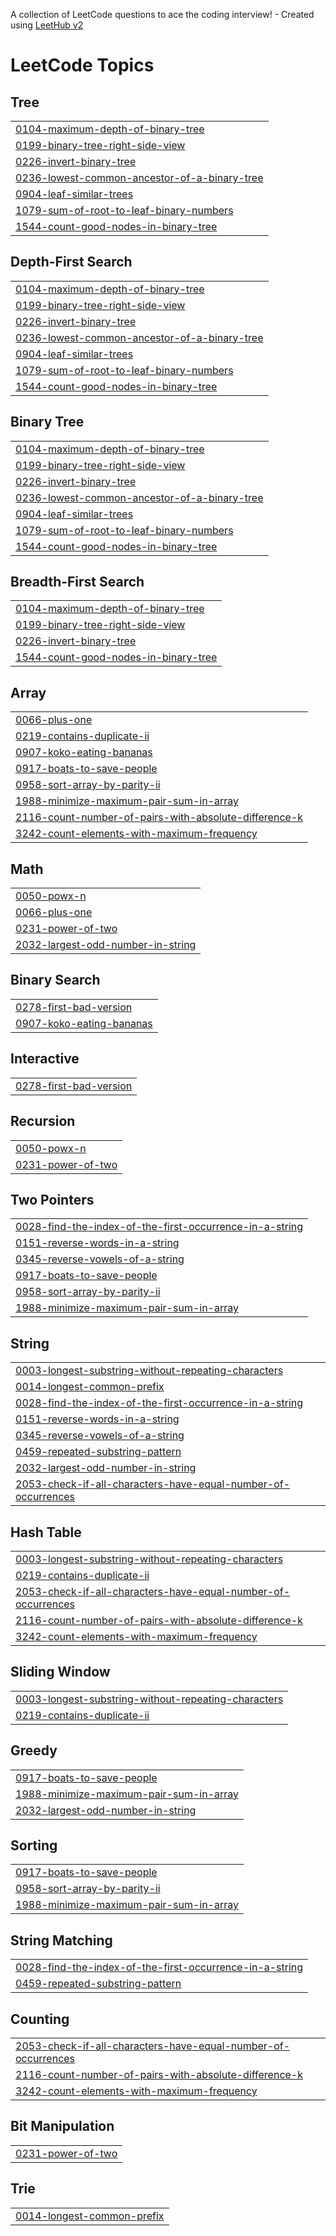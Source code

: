 A collection of LeetCode questions to ace the coding interview! - Created using [LeetHub v2](https://github.com/arunbhardwaj/LeetHub-2.0)
<!---LeetCode Topics Start-->
# LeetCode Topics
## Tree
|  |
| ------- |
| [0104-maximum-depth-of-binary-tree](https://github.com/Priyanshusrivastav12/Leetcode/tree/master/0104-maximum-depth-of-binary-tree) |
| [0199-binary-tree-right-side-view](https://github.com/Priyanshusrivastav12/Leetcode/tree/master/0199-binary-tree-right-side-view) |
| [0226-invert-binary-tree](https://github.com/Priyanshusrivastav12/Leetcode/tree/master/0226-invert-binary-tree) |
| [0236-lowest-common-ancestor-of-a-binary-tree](https://github.com/Priyanshusrivastav12/Leetcode/tree/master/0236-lowest-common-ancestor-of-a-binary-tree) |
| [0904-leaf-similar-trees](https://github.com/Priyanshusrivastav12/Leetcode/tree/master/0904-leaf-similar-trees) |
| [1079-sum-of-root-to-leaf-binary-numbers](https://github.com/Priyanshusrivastav12/Leetcode/tree/master/1079-sum-of-root-to-leaf-binary-numbers) |
| [1544-count-good-nodes-in-binary-tree](https://github.com/Priyanshusrivastav12/Leetcode/tree/master/1544-count-good-nodes-in-binary-tree) |
## Depth-First Search
|  |
| ------- |
| [0104-maximum-depth-of-binary-tree](https://github.com/Priyanshusrivastav12/Leetcode/tree/master/0104-maximum-depth-of-binary-tree) |
| [0199-binary-tree-right-side-view](https://github.com/Priyanshusrivastav12/Leetcode/tree/master/0199-binary-tree-right-side-view) |
| [0226-invert-binary-tree](https://github.com/Priyanshusrivastav12/Leetcode/tree/master/0226-invert-binary-tree) |
| [0236-lowest-common-ancestor-of-a-binary-tree](https://github.com/Priyanshusrivastav12/Leetcode/tree/master/0236-lowest-common-ancestor-of-a-binary-tree) |
| [0904-leaf-similar-trees](https://github.com/Priyanshusrivastav12/Leetcode/tree/master/0904-leaf-similar-trees) |
| [1079-sum-of-root-to-leaf-binary-numbers](https://github.com/Priyanshusrivastav12/Leetcode/tree/master/1079-sum-of-root-to-leaf-binary-numbers) |
| [1544-count-good-nodes-in-binary-tree](https://github.com/Priyanshusrivastav12/Leetcode/tree/master/1544-count-good-nodes-in-binary-tree) |
## Binary Tree
|  |
| ------- |
| [0104-maximum-depth-of-binary-tree](https://github.com/Priyanshusrivastav12/Leetcode/tree/master/0104-maximum-depth-of-binary-tree) |
| [0199-binary-tree-right-side-view](https://github.com/Priyanshusrivastav12/Leetcode/tree/master/0199-binary-tree-right-side-view) |
| [0226-invert-binary-tree](https://github.com/Priyanshusrivastav12/Leetcode/tree/master/0226-invert-binary-tree) |
| [0236-lowest-common-ancestor-of-a-binary-tree](https://github.com/Priyanshusrivastav12/Leetcode/tree/master/0236-lowest-common-ancestor-of-a-binary-tree) |
| [0904-leaf-similar-trees](https://github.com/Priyanshusrivastav12/Leetcode/tree/master/0904-leaf-similar-trees) |
| [1079-sum-of-root-to-leaf-binary-numbers](https://github.com/Priyanshusrivastav12/Leetcode/tree/master/1079-sum-of-root-to-leaf-binary-numbers) |
| [1544-count-good-nodes-in-binary-tree](https://github.com/Priyanshusrivastav12/Leetcode/tree/master/1544-count-good-nodes-in-binary-tree) |
## Breadth-First Search
|  |
| ------- |
| [0104-maximum-depth-of-binary-tree](https://github.com/Priyanshusrivastav12/Leetcode/tree/master/0104-maximum-depth-of-binary-tree) |
| [0199-binary-tree-right-side-view](https://github.com/Priyanshusrivastav12/Leetcode/tree/master/0199-binary-tree-right-side-view) |
| [0226-invert-binary-tree](https://github.com/Priyanshusrivastav12/Leetcode/tree/master/0226-invert-binary-tree) |
| [1544-count-good-nodes-in-binary-tree](https://github.com/Priyanshusrivastav12/Leetcode/tree/master/1544-count-good-nodes-in-binary-tree) |
## Array
|  |
| ------- |
| [0066-plus-one](https://github.com/Priyanshusrivastav12/Leetcode/tree/master/0066-plus-one) |
| [0219-contains-duplicate-ii](https://github.com/Priyanshusrivastav12/Leetcode/tree/master/0219-contains-duplicate-ii) |
| [0907-koko-eating-bananas](https://github.com/Priyanshusrivastav12/Leetcode/tree/master/0907-koko-eating-bananas) |
| [0917-boats-to-save-people](https://github.com/Priyanshusrivastav12/Leetcode/tree/master/0917-boats-to-save-people) |
| [0958-sort-array-by-parity-ii](https://github.com/Priyanshusrivastav12/Leetcode/tree/master/0958-sort-array-by-parity-ii) |
| [1988-minimize-maximum-pair-sum-in-array](https://github.com/Priyanshusrivastav12/Leetcode/tree/master/1988-minimize-maximum-pair-sum-in-array) |
| [2116-count-number-of-pairs-with-absolute-difference-k](https://github.com/Priyanshusrivastav12/Leetcode/tree/master/2116-count-number-of-pairs-with-absolute-difference-k) |
| [3242-count-elements-with-maximum-frequency](https://github.com/Priyanshusrivastav12/Leetcode/tree/master/3242-count-elements-with-maximum-frequency) |
## Math
|  |
| ------- |
| [0050-powx-n](https://github.com/Priyanshusrivastav12/Leetcode/tree/master/0050-powx-n) |
| [0066-plus-one](https://github.com/Priyanshusrivastav12/Leetcode/tree/master/0066-plus-one) |
| [0231-power-of-two](https://github.com/Priyanshusrivastav12/Leetcode/tree/master/0231-power-of-two) |
| [2032-largest-odd-number-in-string](https://github.com/Priyanshusrivastav12/Leetcode/tree/master/2032-largest-odd-number-in-string) |
## Binary Search
|  |
| ------- |
| [0278-first-bad-version](https://github.com/Priyanshusrivastav12/Leetcode/tree/master/0278-first-bad-version) |
| [0907-koko-eating-bananas](https://github.com/Priyanshusrivastav12/Leetcode/tree/master/0907-koko-eating-bananas) |
## Interactive
|  |
| ------- |
| [0278-first-bad-version](https://github.com/Priyanshusrivastav12/Leetcode/tree/master/0278-first-bad-version) |
## Recursion
|  |
| ------- |
| [0050-powx-n](https://github.com/Priyanshusrivastav12/Leetcode/tree/master/0050-powx-n) |
| [0231-power-of-two](https://github.com/Priyanshusrivastav12/Leetcode/tree/master/0231-power-of-two) |
## Two Pointers
|  |
| ------- |
| [0028-find-the-index-of-the-first-occurrence-in-a-string](https://github.com/Priyanshusrivastav12/Leetcode/tree/master/0028-find-the-index-of-the-first-occurrence-in-a-string) |
| [0151-reverse-words-in-a-string](https://github.com/Priyanshusrivastav12/Leetcode/tree/master/0151-reverse-words-in-a-string) |
| [0345-reverse-vowels-of-a-string](https://github.com/Priyanshusrivastav12/Leetcode/tree/master/0345-reverse-vowels-of-a-string) |
| [0917-boats-to-save-people](https://github.com/Priyanshusrivastav12/Leetcode/tree/master/0917-boats-to-save-people) |
| [0958-sort-array-by-parity-ii](https://github.com/Priyanshusrivastav12/Leetcode/tree/master/0958-sort-array-by-parity-ii) |
| [1988-minimize-maximum-pair-sum-in-array](https://github.com/Priyanshusrivastav12/Leetcode/tree/master/1988-minimize-maximum-pair-sum-in-array) |
## String
|  |
| ------- |
| [0003-longest-substring-without-repeating-characters](https://github.com/Priyanshusrivastav12/Leetcode/tree/master/0003-longest-substring-without-repeating-characters) |
| [0014-longest-common-prefix](https://github.com/Priyanshusrivastav12/Leetcode/tree/master/0014-longest-common-prefix) |
| [0028-find-the-index-of-the-first-occurrence-in-a-string](https://github.com/Priyanshusrivastav12/Leetcode/tree/master/0028-find-the-index-of-the-first-occurrence-in-a-string) |
| [0151-reverse-words-in-a-string](https://github.com/Priyanshusrivastav12/Leetcode/tree/master/0151-reverse-words-in-a-string) |
| [0345-reverse-vowels-of-a-string](https://github.com/Priyanshusrivastav12/Leetcode/tree/master/0345-reverse-vowels-of-a-string) |
| [0459-repeated-substring-pattern](https://github.com/Priyanshusrivastav12/Leetcode/tree/master/0459-repeated-substring-pattern) |
| [2032-largest-odd-number-in-string](https://github.com/Priyanshusrivastav12/Leetcode/tree/master/2032-largest-odd-number-in-string) |
| [2053-check-if-all-characters-have-equal-number-of-occurrences](https://github.com/Priyanshusrivastav12/Leetcode/tree/master/2053-check-if-all-characters-have-equal-number-of-occurrences) |
## Hash Table
|  |
| ------- |
| [0003-longest-substring-without-repeating-characters](https://github.com/Priyanshusrivastav12/Leetcode/tree/master/0003-longest-substring-without-repeating-characters) |
| [0219-contains-duplicate-ii](https://github.com/Priyanshusrivastav12/Leetcode/tree/master/0219-contains-duplicate-ii) |
| [2053-check-if-all-characters-have-equal-number-of-occurrences](https://github.com/Priyanshusrivastav12/Leetcode/tree/master/2053-check-if-all-characters-have-equal-number-of-occurrences) |
| [2116-count-number-of-pairs-with-absolute-difference-k](https://github.com/Priyanshusrivastav12/Leetcode/tree/master/2116-count-number-of-pairs-with-absolute-difference-k) |
| [3242-count-elements-with-maximum-frequency](https://github.com/Priyanshusrivastav12/Leetcode/tree/master/3242-count-elements-with-maximum-frequency) |
## Sliding Window
|  |
| ------- |
| [0003-longest-substring-without-repeating-characters](https://github.com/Priyanshusrivastav12/Leetcode/tree/master/0003-longest-substring-without-repeating-characters) |
| [0219-contains-duplicate-ii](https://github.com/Priyanshusrivastav12/Leetcode/tree/master/0219-contains-duplicate-ii) |
## Greedy
|  |
| ------- |
| [0917-boats-to-save-people](https://github.com/Priyanshusrivastav12/Leetcode/tree/master/0917-boats-to-save-people) |
| [1988-minimize-maximum-pair-sum-in-array](https://github.com/Priyanshusrivastav12/Leetcode/tree/master/1988-minimize-maximum-pair-sum-in-array) |
| [2032-largest-odd-number-in-string](https://github.com/Priyanshusrivastav12/Leetcode/tree/master/2032-largest-odd-number-in-string) |
## Sorting
|  |
| ------- |
| [0917-boats-to-save-people](https://github.com/Priyanshusrivastav12/Leetcode/tree/master/0917-boats-to-save-people) |
| [0958-sort-array-by-parity-ii](https://github.com/Priyanshusrivastav12/Leetcode/tree/master/0958-sort-array-by-parity-ii) |
| [1988-minimize-maximum-pair-sum-in-array](https://github.com/Priyanshusrivastav12/Leetcode/tree/master/1988-minimize-maximum-pair-sum-in-array) |
## String Matching
|  |
| ------- |
| [0028-find-the-index-of-the-first-occurrence-in-a-string](https://github.com/Priyanshusrivastav12/Leetcode/tree/master/0028-find-the-index-of-the-first-occurrence-in-a-string) |
| [0459-repeated-substring-pattern](https://github.com/Priyanshusrivastav12/Leetcode/tree/master/0459-repeated-substring-pattern) |
## Counting
|  |
| ------- |
| [2053-check-if-all-characters-have-equal-number-of-occurrences](https://github.com/Priyanshusrivastav12/Leetcode/tree/master/2053-check-if-all-characters-have-equal-number-of-occurrences) |
| [2116-count-number-of-pairs-with-absolute-difference-k](https://github.com/Priyanshusrivastav12/Leetcode/tree/master/2116-count-number-of-pairs-with-absolute-difference-k) |
| [3242-count-elements-with-maximum-frequency](https://github.com/Priyanshusrivastav12/Leetcode/tree/master/3242-count-elements-with-maximum-frequency) |
## Bit Manipulation
|  |
| ------- |
| [0231-power-of-two](https://github.com/Priyanshusrivastav12/Leetcode/tree/master/0231-power-of-two) |
## Trie
|  |
| ------- |
| [0014-longest-common-prefix](https://github.com/Priyanshusrivastav12/Leetcode/tree/master/0014-longest-common-prefix) |
<!---LeetCode Topics End-->